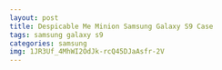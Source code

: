 ```yaml
---
layout: post
title: Despicable Me Minion Samsung Galaxy S9 Case
tags: samsung galaxy s9
categories: samsung
img: 1JR3Uf_4MhWI2OdJk-rcQ45DJaAsfr-2V
---
```

